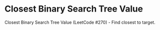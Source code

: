 # Closest Binary Search Tree Value

Closest Binary Search Tree Value (LeetCode #270) - Find closest to target.
